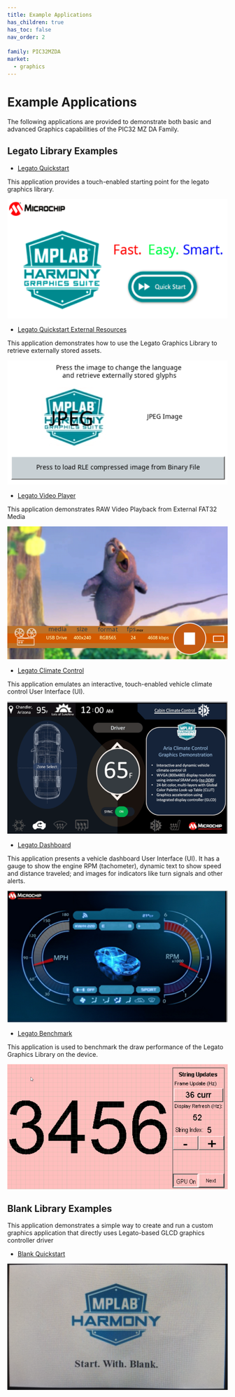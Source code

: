 ```yaml
---
title: Example Applications
has_children: true
has_toc: false
nav_order: 2

family: PIC32MZDA
market:
  - graphics
---
```


# Example Applications

The following applications are provided to demonstrate both basic and advanced Graphics capabilities of the PIC32 MZ DA Family.

## Legato Library Examples 


* [Legato Quickstart](./legato_quickstart/readme.md)

This application provides a touch-enabled starting point for the legato graphics library.

![](./../docs/html/legato_quickstart.png)


* [Legato Quickstart External Resources](./legato_quickstart_ext_res/readme.md)

This application demonstrates how to use the Legato Graphics Library to retrieve externally stored assets.

![](./../docs/html/legato_quickstart_ext_res_jpeg.png)


* [Legato Video Player](./legato_video_player/readme.md)

This application demonstrates RAW Video Playback from External FAT32 Media

![](./../docs/html/legato_video_player.png)


* [Legato Climate Control](./legato_climate_control/readme.md)

This application emulates an interactive, touch-enabled vehicle climate control User Interface (UI).

![](./../docs/html/legato_climate_control.png)


* [Legato Dashboard](./legato_dashboard/readme.md)

This application presents a vehicle dashboard User Interface (UI). It has a gauge to show the engine RPM (tachometer), dynamic text to show speed and distance traveled; and images for indicators like turn signals and other alerts.

![](./../docs/html/legato_dashboard.png)


* [Legato Benchmark](./legato_benchmark/readme.md)

This application is used to benchmark the draw performance of the Legato Graphics Library on the device.

![](./../docs/html/legato_benchmark.png)


## Blank Library Examples

This application demonstrates a simple way to create and run a custom graphics application that directly uses Legato-based GLCD graphics controller driver

* [Blank Quickstart](./blank_quickstart/readme.md)

![](./../docs/html/blank_quickstart.png)


